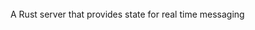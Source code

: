 <p>
<div style="height:85px;width:312px;background-image:url(./docs/logo.png);background-image:url(./docs/logo.svg);background-size:85px 312px;"></div>
</p>

A Rust server that provides state for real time messaging
